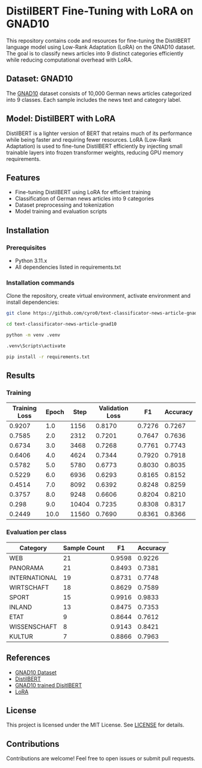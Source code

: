 # DistilBERT Fine-Tuning with LoRA on GNAD10

This repository contains code and resources for fine-tuning the DistilBERT language model using Low-Rank Adaptation (LoRA) on the GNAD10 dataset. The goal is to classify news articles into 9 distinct categories efficiently while reducing computational overhead with LoRA.

## Dataset: GNAD10
The [GNAD10](community-datasets/gnad10) dataset  consists of 10,000 German news articles categorized into 9 classes. Each sample includes the news text and category label.

## Model: DistilBERT with LoRA
DistilBERT is a lighter version of BERT that retains much of its performance while being faster and requiring fewer resources. LoRA (Low-Rank Adaptation) is used to fine-tune DistilBERT efficiently by injecting small trainable layers into frozen transformer weights, reducing GPU memory requirements.

## Features
- Fine-tuning DistilBERT using LoRA for efficient training
- Classification of German news articles into 9 categories
- Dataset preprocessing and tokenization
- Model training and evaluation scripts

## Installation

### Prerequisites

* Python 3.11.x
* All dependencies listed in requirements.txt

### Installation commands
Clone the repository, create virtual environment, activate environment and install dependencies:

```bash
git clone https://github.com/cyro0/text-classificator-news-article-gnad10.git
```
```bash
cd text-classificator-news-article-gnad10
```
```bash
python -m venv .venv
```
```bash
.venv\Scripts\activate
```
```bash
pip install -r requirements.txt
```

## Results

### Training
| Training Loss | Epoch | Step  | Validation Loss | F1    | Accuracy |
|--------------|-------|-------|----------------|-------|----------|
| 0.9207       | 1.0   | 1156  | 0.8170         | 0.7276 | 0.7267   |
| 0.7585       | 2.0   | 2312  | 0.7201         | 0.7647 | 0.7636   |
| 0.6734       | 3.0   | 3468  | 0.7268         | 0.7761 | 0.7743   |
| 0.6406       | 4.0   | 4624  | 0.7344         | 0.7920 | 0.7918   |
| 0.5782       | 5.0   | 5780  | 0.6773         | 0.8030 | 0.8035   |
| 0.5229       | 6.0   | 6936  | 0.6293         | 0.8165 | 0.8152   |
| 0.4514       | 7.0   | 8092  | 0.6392         | 0.8248 | 0.8259   |
| 0.3757       | 8.0   | 9248  | 0.6606         | 0.8204 | 0.8210   |
| 0.298        | 9.0   | 10404 | 0.7235         | 0.8308 | 0.8317   |
| 0.2449       | 10.0  | 11560 | 0.7690         | 0.8361 | 0.8366   |

### Evaluation per class
| Category       | Sample Count | F1  | Accuracy |
|---------------|-------|----------|--------------|
| WEB          | 21  | 0.9598   | 0.9226       |
| PANORAMA     | 21  | 0.8493   | 0.7381       |
| INTERNATIONAL | 19  | 0.8731   | 0.7748       |
| WIRTSCHAFT   | 18  | 0.8629   | 0.7589       |
| SPORT        | 15  | 0.9916   | 0.9833       |
| INLAND       | 13  | 0.8475   | 0.7353       |
| ETAT         | 9   | 0.8644   | 0.7612       |
| WISSENSCHAFT | 8   | 0.9143   | 0.8421       |
| KULTUR       | 7   | 0.8866   | 0.7963       |

## References
- [GNAD10 Dataset](community-datasets/gnad10)
- [DistilBERT](https://huggingface.co/distilbert/distilbert-base-uncased)
- [GNAD10 trained DisitlBERT](https://huggingface.co/cyrp/distilbert-base-uncased-gnad10)
- [LoRA](https://arxiv.org/pdf/2106.09685)

## License
This project is licensed under the MIT License. See [LICENSE](LICENSE) for details.

## Contributions
Contributions are welcome! Feel free to open issues or submit pull requests.
